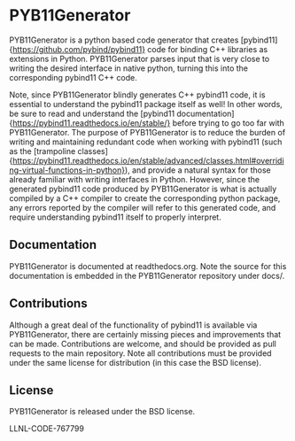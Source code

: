 PYB11Generator
==============

PYB11Generator is a python based code generator that creates [pybind11]{https://github.com/pybind/pybind11} code for binding C++ libraries as extensions in Python. PYB11Generator parses input that is very close to writing the desired interface in native python, turning this into the corresponding pybind11 C++ code.

Note, since PYB11Generator blindly generates C++ pybind11 code, it is essential to understand the pybind11 package itself as well!  In other words, be sure to read and understand the [pybind11 documentation]{https://pybind11.readthedocs.io/en/stable/} before trying to go too far with PYB11Generator.  The purpose of PYB11Generator is to reduce the burden of writing and maintaining redundant code when working with pybind11 (such as the [trampoline classes]{https://pybind11.readthedocs.io/en/stable/advanced/classes.html#overriding-virtual-functions-in-python}), and provide a natural syntax for those already familiar with writing interfaces in Python.  However, since the generated pybind11 code produced by PYB11Generator is what is actually compiled by a C++ compiler to create the corresponding python package, any errors reported by the compiler will refer to this generated code, and require understanding pybind11 itself to properly interpret.

Documentation
-------------

PYB11Generator is documented at readthedocs.org.  Note the source for this documentation is embedded in the PYB11Generator repository under docs/.

Contributions
-------------

Although a great deal of the functionality of pybind11 is available via PYB11Generator, there are certainly missing pieces and improvements that can be made.  Contributions are welcome, and should be provided as pull requests to the main repository.  Note all contributions must be provided under the same license for distribution (in this case the BSD license).

License
-------

PYB11Generator is released under the BSD license.

LLNL-CODE-767799
